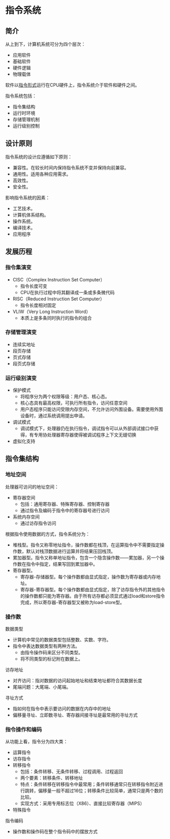 # 指令系统

## 简介

从上到下，计算机系统可分为四个层次：

- 应用软件
- 基础软件
- 硬件逻辑
- 物理载体

软件以<u>指令形式</u>运行在CPU硬件上，指令系统介于软件和硬件之间。

指令系统包括：

- 指令集结构
- 运行时环境
- 存储管理机制
- 运行级别控制

## 设计原则

指令系统的设计应遵循如下原则：

- 兼容性。在较长时间内保持指令系统不变并保持向前兼容。
- 通用性。适用各种应用需求。
- 高效性。
- 安全性。

影响指令系统的因素：

- 工艺技术。
- 计算机体系结构。
- 操作系统。
- 编译技术。
- 应用程序

## 发展历程

### 指令集演变

- CISC（Complex Instruction Set Computer）
    - 指令长度可变
    - CPU在执行过程中将其翻译成一条或多条微代码
- RISC（Reduced Instruction Set Computer）
    - 指令长度相对固定
- VLIW（Very Long Instruction Word）
    - 本质上是多条同时执行的指令的组合

### 存储管理演变

- 连续实地址
- 段页存储
- 页式存储
- 段页式存储

### 运行级别演变

- 保护模式
    - 将程序分为两个权限等级：用户态、核心态。
    - 核心态具有最高权限，可执行所有指令，访问任意空间
    - 用户态程序只能访问受限内存空间，不允许访问外围设备。需要使用外围设备时，通过系统调用提出申请。
- 调试模式
    - 调试模式下，处理器仍在执行指令，调试指令可以从外部调试接口中获得，有专用协处理器寄存器使得被调试程序上下文无缝切换
- 虚拟化支持

## 指令集结构

### 地址空间

处理器可访问的地址空间：

- 寄存器空间
    - 包括：通用寄存器、特殊寄存器、控制寄存器
    - 通过指令及编码于指令中的寄存器号进行访问
- 系统内存空间
    - 通过访存指令访问

根据指令使用数据的方式，指令系统分为：

- 堆栈型。指令又称零地址指令，操作数都在栈顶，在运算指令中不需要指定操作数，默认对栈顶数据进行运算并将结果压回栈顶。
- 累加器型。指令又称单地址指令，包含一个隐含操作数——累加器，另一个操作数在指令中指定，结果写回到累加器中。
- 寄存器型。
    - 寄存器-存储器型。每个操作数都由显式指定，操作数为寄存器或内存地址。
    - 寄存器-寄存器型。每个操作数都由显式指定，除了访存指令外的其他指令的操作数都只能为寄存器。由于所有访存都必须显式通过load和store指令完成，所以寄存器-寄存器型又被称为load-store型。

### 操作数

数据类型

- 计算机中常见的数据类型包括整数、实数、字符。
- 指令中表达数据类型有两种方法。
    - 由指令操作码来区分不同类型。
    - 将不同类型的标记附在数据上。

访存地址

- 对齐访问：指对数据的访问起始地址和结束地址都符合其数据长度
- 尾端问题：大尾端、小尾端。

寻址方式

- 指如何在指令中表示要访问的数据在内存中的地址
- 偏移量寻址、立即数寻址、寄存器间接寻址是最常用的寻址方式

### 指令操作和编码

从功能上看，指令分为四大类：

- 运算指令
- 访存指令
- 转移指令
    - 包括：条件转移、无条件转移、过程调用、过程返回
    - 两个要素：转移条件、转移地址
    - 特点：条件转移在转移指令中最常用；条件转移通常只在转移指令附近进行跳转，偏移量一般不超过16位；转移条件比较简单，通常只是两个数的比较。
    - 实现方式：采用专用标志位（X86）、直接比较寄存器（MIPS）
- 特殊指令

指令编码

- 操作数和操作码在整个指令码中的摆放方式

